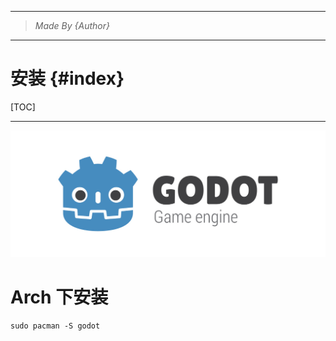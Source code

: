 ----------------------------------------------
> *Made By {Author}*
----------------------------------------------

# 安装 {#index}

[TOC]











--------------------------------------------

![介绍 Godot](.assets/v2-c45c123b33356cc35276cbb4ef46b479_1440w.jpg)

# Arch 下安装

```shell
sudo pacman -S godot
```



